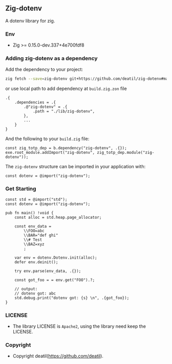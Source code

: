 ## Zig-dotenv 

A dotenv library for zig.


### Env

 - Zig >= 0.15.0-dev.337+4e700fdf8


### Adding zig-dotenv as a dependency

Add the dependency to your project:

```sh
zig fetch --save=zig-dotenv git+https://github.com/deatil/zig-dotenv#main
```

or use local path to add dependency at `build.zig.zon` file

```zig
.{
    .dependencies = .{
        .@"zig-dotenv" = .{
            .path = "./lib/zig-dotenv",
        },
        ...
    }
}
```

And the following to your `build.zig` file:

```zig
const zig_totp_dep = b.dependency("zig-dotenv", .{});
exe.root_module.addImport("zig-dotenv", zig_totp_dep.module("zig-dotenv"));
```

The `zig-dotenv` structure can be imported in your application with:

```zig
const dotenv = @import("zig-dotenv");
```


### Get Starting

~~~zig
const std = @import("std");
const dotenv = @import("zig-dotenv");

pub fn main() !void {
    const alloc = std.heap.page_allocator;

    const env_data =
        \\FOO=abc
        \\BAR="def ghi"
        \\# Test
        \\BAZ=xyz
        ;
    
    var env = dotenv.Dotenv.init(alloc);
    defer env.deinit();

    try env.parse(env_data, .{});

    const got_foo = = env.get("FOO").?;

    // output: 
    // dotenv got: abc
    std.debug.print("dotenv got: {s} \n", .{got_foo});
}
~~~


### LICENSE

*  The library LICENSE is `Apache2`, using the library need keep the LICENSE.


### Copyright

*  Copyright deatil(https://github.com/deatil).

